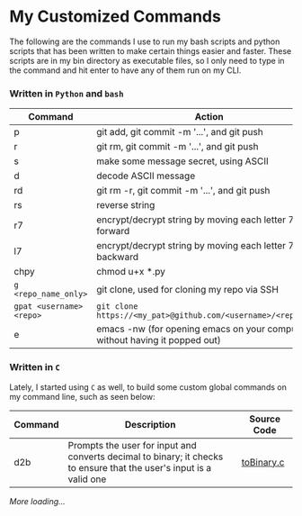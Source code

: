 # My Customized Commands
The following are the commands I use to run my bash scripts and python scripts that has been written to make certain things easier and faster.
These scripts are in my bin directory as executable files, so I only need to type in the command and hit enter to have any of them run on my CLI.
### Written in `Python` and `bash`

Command | Action
--- | ----
p | git add, git commit -m '...', and git push
r | git rm, git commit -m '...', and git push
s | make some message secret, using ASCII
d | decode ASCII message
rd | git rm -r, git commit -m '...', and git push
rs | reverse string
r7 | encrypt/decrypt string by moving each letter 7 steps forward
l7 | encrypt/decrypt string by moving each letter 7 steps backward
chpy | chmod u+x *.py
`g <repo_name_only>` | git clone, used for cloning my repo via SSH
`gpat <username> <repo>` | `git clone https://<my_pat>@github.com/<username>/<repo>.git`
e | emacs -nw (for opening emacs on your computer without having it popped out)

### Written in `C`
Lately, I started using `C` as well, to build some custom global commands on my command line, such as seen below:

Command | Description | Source Code
--- | --- | ---
d2b | Prompts the user for input and converts decimal to binary; it checks to ensure that the user's input is a valid one | [toBinary.c](https://github.com/tpauldike/c_and_I/blob/Topman/number_conversion/toBinary.c)

*More loading...*
